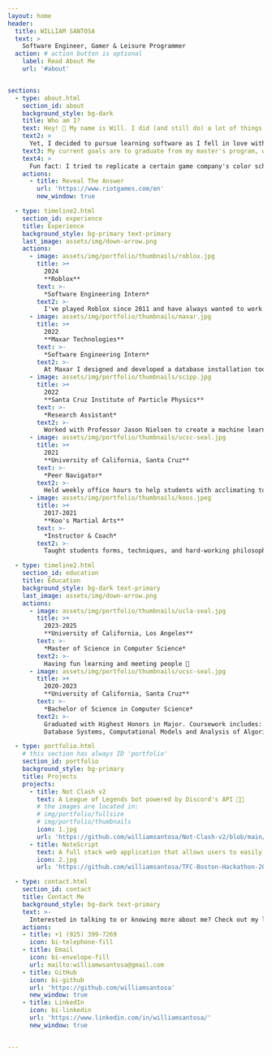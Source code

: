 ```yaml
---
layout: home
header:
  title: WILLIAM SANTOSA
  text: >
    Software Engineer, Gamer & Leisure Programmer
  action: # action button is optional
    label: Read About Me
    url: '#about'


sections:
  - type: about.html
    section_id: about
    background_style: bg-dark
    title: Who am I?
    text: Hey! 👋 My name is Will. I did (and still do) a lot of things. I sang tenor in choir, practiced martial arts, played video games, went on hikes, wrote stories, dreamt of goofy, illogical inventions, and much more. 
    text2: >
      Yet, I decided to pursue learning software as I fell in love with solving problems and continuously learning new things. That, coupled with my lifelong vision of inspiring and making people happy through my work, has led me to my current goal of mastering my craft.
    text3: My current goals are to graduate from my master's program, work as a software engineer at a game company, and to build something that entices me to wake up in morning.
    text4: >
      Fun fact: I tried to replicate a certain game company's color scheme and design on my website. Can you guess what who it is? 👊
    actions:
      - title: Reveal The Answer
        url: 'https://www.riotgames.com/en'
        new_window: true

  - type: timeline2.html
    section_id: experience
    title: Experience
    background_style: bg-primary text-primary
    last_image: assets/img/down-arrow.png
    actions:
      - image: assets/img/portfolio/thumbnails/roblox.jpg
        title: >+
          2024
          **Roblox**
        text: >-
          *Software Engineering Intern*
        text2: >-
          I've played Roblox since 2011 and have always wanted to work with them! Excited for this upcoming summer! ٩(^ᗜ^ )و
      - image: assets/img/portfolio/thumbnails/maxar.jpg
        title: >+
          2022
          **Maxar Technologies**
        text: >-
          *Software Engineering Intern*
        text2: >-
          At Maxar I designed and developed a database installation tool for the new Intelsat satellites launched by SpaceX 🚀. Automated and optimized weekly database installations of telemetry data. Learned about CI/CD, Agile, pull requests, code reviews, and unit/manual testing.
      - image: assets/img/portfolio/thumbnails/scipp.jpg
        title: >+
          2022
          **Santa Cruz Institute of Particle Physics**
        text: >-
          *Research Assistant*
        text2: >-
          Worked with Professor Jason Nielsen to create a machine learning program with neural networks that identifies factors correlating to the formation of the Higgs Boson with an approximately 80% validation accuracy from sample size of 200,000+ events.
      - image: assets/img/portfolio/thumbnails/ucsc-seal.jpg
        title: >+
          2021
          **University of California, Santa Cruz**
        text: >-
          *Peer Navigator*
        text2: >-
          Held weekly office hours to help students with acclimating to university and homework. Graded and gave feedback to 50+ students from pool of 200+ weekly. Planned and supervised university affiliated events.
      - image: assets/img/portfolio/thumbnails/koos.jpeg
        title: >+
          2017-2021
          **Koo's Martial Arts**
        text: >-
          *Instructor & Coach*
        text2: >-
          Taught students forms, techniques, and hard-working philosophy of Taekwondo. 🥋 Supervised and coached students at tournaments and events.

  - type: timeline2.html
    section_id: education
    title: Education
    background_style: bg-dark text-primary
    last_image: assets/img/down-arrow.png
    actions:
      - image: assets/img/portfolio/thumbnails/ucla-seal.jpg
        title: >+
          2023-2025
          **University of California, Los Angeles**
        text: >-
          *Master of Science in Computer Science*
        text2: >-
          Having fun learning and meeting people 🙂
      - image: assets/img/portfolio/thumbnails/ucsc-seal.jpg
        title: >+
          2020-2023
          **University of California, Santa Cruz**
        text: >-
          *Bachelor of Science in Computer Science*
        text2: >-
          Graduated with Highest Honors in Major. Coursework includes: 
          Database Systems, Computational Models and Analysis of Algorithms, Principles of Computer System Design, Computer Architecture, and Computer Graphics.

  - type: portfolio.html
    # this section has always ID 'portfolio'
    section_id: portfolio
    background_style: bg-primary
    title: Projects
    projects:
      - title: Not Clash v2
        text: A League of Legends bot powered by Discord's API 🤖💥
        # the images are located in:
        # img/portfolio/fullsize
        # img/portfolio/thumbnails
        icon: 1.jpg
        url: 'https://github.com/williamsantosa/Not-Clash-v2/blob/main/'
      - title: NoteScript
        text: A full stack web application that allows users to easily generate notes for transcripts 🖊️
        icon: 2.jpg
        url: 'https://github.com/williamsantosa/TFC-Boston-Hackathon-2023'

  - type: contact.html
    section_id: contact
    title: Contact Me
    background_style: bg-dark text-primary
    text: >-
      Interested in talking to or knowing more about me? Check out my links down below!
    actions:
    - title: +1 (925) 399-7269
      icon: bi-telephone-fill
    - title: Email
      icon: bi-envelope-fill
      url: mailto:williamwsantosa@gmail.com
    - title: GitHub
      icon: bi-github
      url: 'https://github.com/williamsantosa'
      new_window: true
    - title: LinkedIn
      icon: bi-linkedin
      url: 'https://www.linkedin.com/in/williamsantosa/'
      new_window: true


---
```

